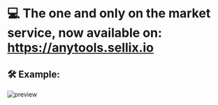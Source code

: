 # 💻 The one and only on the market service, now available on: https://anytools.sellix.io
## 🛠 Example:
![preview](https://youtu.be/xRHLhuCc3G4)
